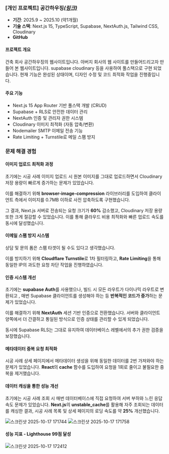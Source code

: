 ### [개인 프로젝트] 공간하우징[**_(링크)_**](https://gongganhousing.vercel.app)

- **기간**: 2025.9 ~ 2025.10 (약1개월)
- **기술 스택**: Next.js 15, TypeScript, Supabase, NextAuth.js, Tailwind CSS, Cloudinary
- **GitHub**

#### 프로젝트 개요

건축 회사 공간하우징의 웹사이트입니다. 아버지 회사의 웹 사이트를 만들어드리고자 만들어 본 웹사이트입니다. supabase cloudinary 등을 사용하여 풀스택으로 구현 되었습니다.
현재 기능은 완성된 상태이며, 디자인 수정 및 코드 최적화 작업을 진행중입니다.

#### 주요 기능

- Next.js 15 App Router 기반 풀스택 개발 (CRUD)
- Supabase + RLS로 안전한 데이터 관리
- NextAuth 인증 및 관리자 권한 시스템
- Cloudinary 이미지 최적화 (자동 압축/변환)
- Nodemailer SMTP 이메일 전송 기능
- Rate Limiting + Turnstile로 메일 스팸 방지

### 문제 해결 경험

#### 이미지 업로드 최적화 과정

초기에는 시공 사례 이미지 업로드 시 원본 이미지를 그대로 업로드하면서 Cloudinary 저장 용량이 빠르게 증가하는 문제가 있었습니다.

이를 해결하기 위해 **browser-image-compression** 라이브러리를 도입하여
클라이언트 측에서 이미지를 0.7MB 이하로 사전 압축하도록 구현했습니다.

그 결과, Next.js 서버로 전송되는 요청 크기가 **60%** 감소했고,
Cloudinary 저장 용량 또한 크게 절감할 수 있었습니다.
이를 통해 클라우드 비용 최적화와 빠른 업로드 속도를 동시에 달성했습니다.

#### 이메일 스팸 방지 시스템

상담 및 문의 폼은 스팸 타겟이 될 수도 있다고 생각했습니다.

이를 방지하기 위해 **Cloudflare Turnstile**로 1차 필터링하고, **Rate Limiting**을 통해 동일한 IP의 과도한 요청 차단 작업을 진행하였습니다.

#### 인증 시스템 개선

초기에는 **supabase Auth**를 사용했으나, 빌드 시 모든 라우트가 다이나믹 라우트로 변환되고 , 매번 Supabase 클라이언트를 생성해야 하는 등
**반복적인 코드가 증가**하는 문제가 있었습니다.

이를 해결하기 위해 **NextAuth** 세션 기반 인증으로 전환했습니다.
서버와 클라이언트 양쪽에서 더 간결하고 통일된 방식으로
인증 상태를 관리할 수 있게 되었습니다.

동시에 Supabase RLS는 그대로 유지하여 데이터베이스 레벨에서의
추가 권한 검증을 보장했습니다.

#### 메타데이터 중복 요청 최적화

시공 사례 상세 페이지에서 메타데이터 생성을 위해 동일한 데이터를 2번 가져와야 하는 문제가 있었습니다. **React**의 **cache** 함수를 도입하여 요청을 1회로 줄이고 불필요한 중복을 제거했습니다.

#### 데이터 캐싱을 통한 성능 개선

초기에는 시공 사례 조회 시 매번 데이터베이스에 직접 요청하여 서버 부하와 느린 응답 속도 문제가 있었습니다. **Next.js**의 **unstable_cache**를 활용해 자주 조회되는 데이터를 캐싱한 결과, 시공 사례 목록 및 상세 페이지의 로딩 속도를 약 **25%** 개선했습니다.

![스크린샷 2025-10-17 171744](https://res.cloudinary.com/dtodrrwy8/image/upload/v1760690004/%EC%8A%A4%ED%81%AC%EB%A6%B0%EC%83%B7_2025-10-17_171744_bx46pz.png)
![스크린샷 2025-10-17 171758](https://res.cloudinary.com/dtodrrwy8/image/upload/v1760690004/%EC%8A%A4%ED%81%AC%EB%A6%B0%EC%83%B7_2025-10-17_171758_job0r3.png)

#### 성능 지표 - Lighthouse 99점 달성

![스크린샷 2025-10-17 172412](https://res.cloudinary.com/dtodrrwy8/image/upload/v1760690004/%EC%8A%A4%ED%81%AC%EB%A6%B0%EC%83%B7_2025-10-17_172412_zc1zv1.png)
